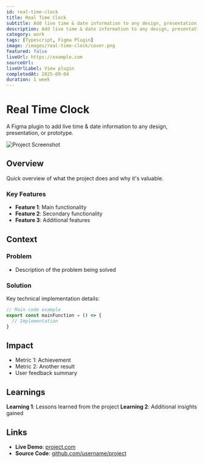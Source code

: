 ```yaml
---
id: real-time-clock
title: Real Time Clock
subtitle: Add live time & date information to any design, presentation, or prototype.
description: Add live time & date information to any design, presentation, or prototype.
category: work
tags: [Typescript, Figma Plugin]
image: /images/real-time-clock/cover.png
featured: false
liveUrl: https://example.com
sourceUrl: 
liveUrlLabel: View plugin
completedAt: 2025-09-04
duration: 1 week
---
```


# Real Time Clock

A Figma plugin to add live time & date information to any design, presentation, or prototype.

![Project Screenshot](/images/simple-template.svg)

## Overview

Quick overview of what the project does and why it's valuable.

### Key Features

- **Feature 1**: Main functionality
- **Feature 2**: Secondary functionality
- **Feature 3**: Additional features

## Context

### Problem

- Description of the problem being solved

### Solution

Key technical implementation details:

```typescript
// Main code example
export const mainFunction = () => {
  // Implementation
}
```

## Impact

- Metric 1: Achievement
- Metric 2: Another result
- User feedback summary
  
## Learnings

**Learning 1**: Lessons learned from the project
**Learning 2**: Additional insights gained

## Links

- **Live Demo**: [project.com](https://example.com)
- **Source Code**: [github.com/username/project](https://github.com/username/project)
